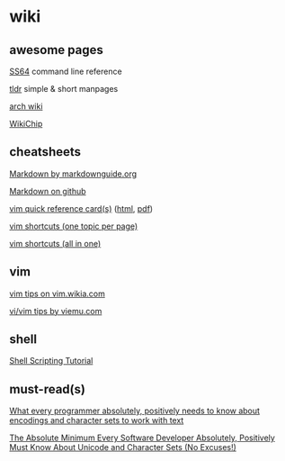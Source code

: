 wiki
====

awesome pages
-------------

[SS64](https://ss64.com/) command line reference

[tldr](https://tldr.ostera.io/) simple & short manpages

[arch wiki](https://wiki.archlinux.org/)

[WikiChip](https://en.wikichip.org/)

cheatsheets
-----------

[Markdown by markdownguide.org](https://www.markdownguide.org/cheat-sheet) 

[Markdown on github](https://github.com/adam-p/markdown-here/wiki/Markdown-Cheatsheet)

[vim quick reference card(s)](http://tnerual.eriogerg.free.fr/vim.html) ([html](http://tnerual.eriogerg.free.fr/vimqrc.html), [pdf](http://tnerual.eriogerg.free.fr/vimqrc.pdf))

[vim shortcuts (one topic per page)](https://www.cs.oberlin.edu/~kuperman/help/vim/windows.html)

[vim shortcuts (all in one)](https://vim.rtorr.com/)

vim
---

[vim tips on vim.wikia.com](http://vim.wikia.com/wiki/Best_Vim_Tips)

[vi/vim tips by viemu.com](http://www.viemu.com/vi_vim_tips.html)

shell
-----

[Shell Scripting Tutorial](https://www.shellscript.sh/)

must-read(s)
------------

[What every programmer absolutely, positively needs to know about encodings and character sets to work with text](http://kunststube.net/encoding/)

[The Absolute Minimum Every Software Developer Absolutely, Positively Must Know About Unicode and Character Sets (No Excuses!)](https://www.joelonsoftware.com/2003/10/08/the-absolute-minimum-every-software-developer-absolutely-positively-must-know-about-unicode-and-character-sets-no-excuses/)